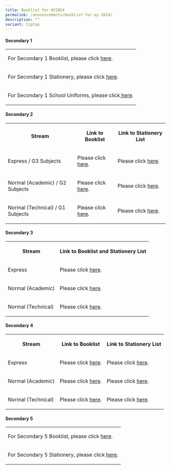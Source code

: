 ```yaml
---
title: Booklist for AY2024
permalink: /announcements/booklist-for-ay-2024/
description: ""
variant: tiptap
---
```

<h4>Secondary 1</h4><table><tbody><tr><td rowspan="1" colspan="1"><p>For Secondary 1 Booklist, please click&nbsp;<a href="/files/Sec 1 Registration/3a_sec_1_booklist_2024__final.pdf" rel="noopener noreferrer nofollow" target="_blank">here</a>.</p></td></tr><tr><td rowspan="1" colspan="1"><p>For Secondary 1 Stationery, please click&nbsp;<a href="/files/Sec 1 Registration/3b_Sec_1_Stationery_List_2024__Final_.pdf" rel="noopener noreferrer nofollow" target="_blank">here</a>.</p></td></tr><tr><td rowspan="1" colspan="1"><p>For Secondary 1 School Uniforms, please click<a href="/files/Sec 1 Registration/3c_information_for_sale_of_uniforms_2024_dmnss.pdf" rel="noopener noreferrer nofollow" target="_blank">&nbsp;here</a>.</p></td></tr></tbody></table><h4>Secondary 2</h4><table><tbody><tr><th rowspan="1" colspan="1"><p>Stream</p></th><th rowspan="1" colspan="1"><p>Link to Booklist</p></th><th rowspan="1" colspan="1"><p>Link to Stationery List</p></th></tr><tr><td rowspan="1" colspan="1"><p>Express / G3 Subjects</p></td><td rowspan="1" colspan="1"><p>Please click <a href="/files/Announcements/Booklist%20AY2024/2exp%20booklist%202024.pdf" rel="noopener noreferrer nofollow" target="_blank">here</a>.</p></td><td rowspan="1" colspan="1"><p>Please click <a href="/files/Announcements/Booklist%20AY2024/2exp%20stationery%20list%202024.pdf" rel="noopener noreferrer nofollow" target="_blank">here</a>.</p></td></tr><tr><td rowspan="1" colspan="1"><p>Normal (Academic) / G2 Subjects</p></td><td rowspan="1" colspan="1"><p>Please click <a href="/files/Announcements/Booklist%20AY2024/2na%20booklist%202024.pdf" rel="noopener noreferrer nofollow" target="_blank">here</a>.</p></td><td rowspan="1" colspan="1"><p>Please click <a href="/files/Announcements/Booklist%20AY2024/2na%20stationery%20list%202024.pdf" rel="noopener noreferrer nofollow" target="_blank">here</a>.</p></td></tr><tr><td rowspan="1" colspan="1"><p>Normal (Technical) / G1 Subjects</p></td><td rowspan="1" colspan="1"><p>Please click <a href="/files/Announcements/Booklist%20AY2024/2nt%20booklist%202024.pdf" rel="noopener noreferrer nofollow" target="_blank">here</a>.</p></td><td rowspan="1" colspan="1"><p>Please click <a href="/files/Announcements/Booklist%20AY2024/2nt%20stationery%20list%202024.pdf" rel="noopener noreferrer nofollow" target="_blank">here</a>.</p></td></tr></tbody></table><h4>Secondary 3</h4><table><tbody><tr><th rowspan="1" colspan="1"><p>Stream</p></th><th rowspan="1" colspan="1"><p>Link to Booklist and Stationery List</p></th></tr><tr><td rowspan="1" colspan="1"><p>Express</p></td><td rowspan="1" colspan="1"><p>Please click <a href="/files/Announcements/Booklist%20AY2024/3exp%20booklist%20and%20stationery%20list%202024.pdf" rel="noopener noreferrer nofollow" target="_blank">here</a>.</p></td></tr><tr><td rowspan="1" colspan="1"><p>Normal (Academic)</p></td><td rowspan="1" colspan="1"><p>Please click <a href="/files/Announcements/Booklist%20AY2024/3na%20booklist%20and%20stationery%20list%202024.pdf" rel="noopener noreferrer nofollow" target="_blank">here</a>.</p></td></tr><tr><td rowspan="1" colspan="1"><p>Normal (Technical)</p></td><td rowspan="1" colspan="1"><p>Please click <a href="/files/Announcements/Booklist%20AY2024/3nt%20booklist%20and%20stationery%20list%202024.pdf" rel="noopener noreferrer nofollow" target="_blank">here</a>.</p></td></tr></tbody></table><h4>Secondary 4</h4><table><tbody><tr><th rowspan="1" colspan="1"><p>Stream</p></th><th rowspan="1" colspan="1"><p>Link to Booklist</p></th><th rowspan="1" colspan="1"><p>Link to Stationery List</p></th></tr><tr><td rowspan="1" colspan="1"><p>Express</p></td><td rowspan="1" colspan="1"><p>Please click <a href="/files/Announcements/Booklist%20AY2024/4exp%20booklist%202024.pdf" rel="noopener noreferrer nofollow" target="_blank">here</a>.</p></td><td rowspan="1" colspan="1"><p>Please click <a href="/files/Announcements/Booklist%20AY2024/4exp%20stationery%20list%202024.pdf" rel="noopener noreferrer nofollow" target="_blank">here</a>.</p></td></tr><tr><td rowspan="1" colspan="1"><p>Normal (Academic)</p></td><td rowspan="1" colspan="1"><p>Please click <a href="/files/Announcements/Booklist%20AY2024/4na%20booklist%202024.pdf" rel="noopener noreferrer nofollow" target="_blank">here</a>.</p></td><td rowspan="1" colspan="1"><p>Please click <a href="/files/Announcements/Booklist%20AY2024/4na%20stationery%20list%202024.pdf" rel="noopener noreferrer nofollow" target="_blank">here</a>.</p></td></tr><tr><td rowspan="1" colspan="1"><p>Normal (Technical)</p></td><td rowspan="1" colspan="1"><p>Please click <a href="/files/Announcements/Booklist%20AY2024/4nt%20booklist%202024.pdf" rel="noopener noreferrer nofollow" target="_blank">here</a>.</p></td><td rowspan="1" colspan="1"><p>Please click <a href="/files/Announcements/Booklist%20AY2024/4nt%20stationery%20list%202024.pdf" rel="noopener noreferrer nofollow" target="_blank">here</a>.</p></td></tr></tbody></table><h4>Secondary 5</h4><p></p><table><tbody><tr><td rowspan="1" colspan="1"><p>For Secondary 5 Booklist, please click&nbsp;<a href="/files/Sec 1 Registration/Sec_5NA_Booklist_2024.pdf" rel="noopener noreferrer nofollow" target="_blank">here</a>.</p></td></tr><tr><td rowspan="1" colspan="1"><p>For Secondary 5 Stationery, please click&nbsp;<a href="/files/Sec 1 Registration/Sec_5NA_Stationery_List_2024.pdf" rel="noopener noreferrer nofollow" target="_blank">here</a>.</p></td></tr></tbody></table><p></p>